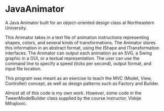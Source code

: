 # JavaAnimator
A Java Animator built for an object-oriented design class at Northeastern University.

This Animator takes in a text file of animation instructions representing shapes, colors, and several kinds of transformations.
The Animator stores this information in an abstract format, using the IShape and ITransformation interfaces.
The Animator can output each animation as an SVG, a Swing graphic in a GUI, or a textual representation.
The user can use the command line to specify a speed (ticks per second), output format, and input file location.

This program was meant as an exercise to teach the MVC (Model, View, Controller) concept, as well as design patterns such as Factory and Builder.

Almost all of this code is my own work. However, some code in the TweenModelBuilder class supplied by the course instructor, Vidoje Mihajlovic.
